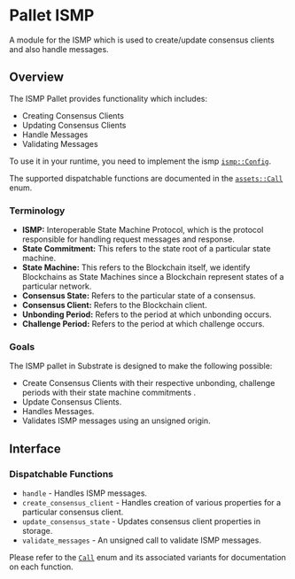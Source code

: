 # Pallet ISMP

A module for the ISMP which is used to create/update consensus clients and also handle messages.


## Overview

The ISMP Pallet provides functionality which includes:

* Creating Consensus Clients
* Updating Consensus Clients
* Handle Messages
* Validating Messages

To use it in your runtime, you need to implement the ismp
[`ismp::Config`](https://docs.rs/pallet-ismp/latest/pallet_ismp/pallet/trait.Config.html).

The supported dispatchable functions are documented in the
[`assets::Call`](https://docs.rs/pallet-ismp/latest/pallet_ismp/pallet/enum.Call.html) enum.


### Terminology

* **ISMP:** Interoperable State Machine Protocol, which is the protocol responsible for handling request messages and response.
* **State Commitment:** This refers to the state root of a particular state machine.
* **State Machine:** This refers to the Blockchain itself, we identify Blockchains as State Machines since a Blockchain represent states of a particular network.
* **Consensus State:** Refers to the particular state of a consensus.
* **Consensus Client:** Refers to the Blockchain client.
* **Unbonding Period:** Refers to the period at which unbonding occurs.
* **Challenge Period:** Refers to the period at which challenge occurs.

### Goals

The ISMP pallet in Substrate is designed to make the following possible:

* Create Consensus Clients with their respective unbonding, challenge periods with their state machine commitments .
* Update Consensus Clients.
* Handles Messages.
* Validates ISMP messages using an unsigned origin.

## Interface

### Dispatchable Functions

* `handle` - Handles ISMP messages.
* `create_consensus_client` - Handles creation of various properties for a particular consensus client.
* `update_consensus_state` - Updates consensus client properties in storage.
* `validate_messages` - An unsigned call to validate ISMP messages.

Please refer to the [`Call`](https://docs.rs/pallet-ismp/latest/pallet_ismp/enum.Call.html) enum and its associated
variants for documentation on each function.
